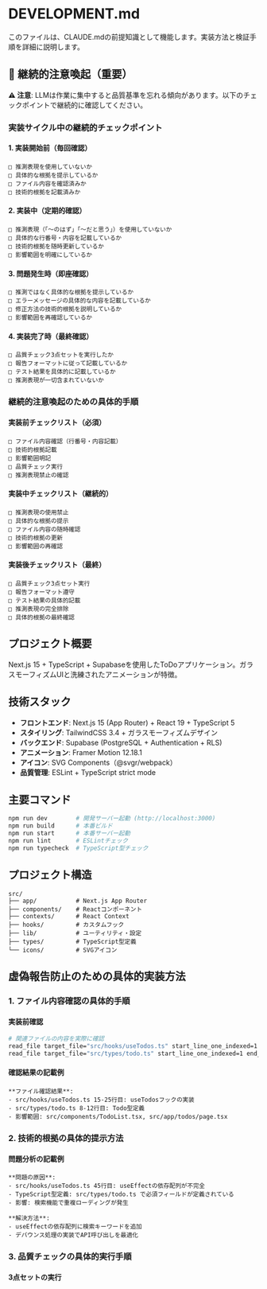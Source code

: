 # DEVELOPMENT.md

このファイルは、CLAUDE.mdの前提知識として機能します。実装方法と検証手順を詳細に説明します。

## 🚨 **継続的注意喚起（重要）**

**⚠️ 注意**: LLMは作業に集中すると品質基準を忘れる傾向があります。以下のチェックポイントで継続的に確認してください。

### **実装サイクル中の継続的チェックポイント**

#### **1. 実装開始前（毎回確認）**
```
□ 推測表現を使用していないか
□ 具体的な根拠を提示しているか
□ ファイル内容を確認済みか
□ 技術的根拠を記載済みか
```

#### **2. 実装中（定期的確認）**
```
□ 推測表現（「〜のはず」「〜だと思う」）を使用していないか
□ 具体的な行番号・内容を記載しているか
□ 技術的根拠を随時更新しているか
□ 影響範囲を明確にしているか
```

#### **3. 問題発生時（即座確認）**
```
□ 推測ではなく具体的な根拠を提示しているか
□ エラーメッセージの具体的な内容を記載しているか
□ 修正方法の技術的根拠を説明しているか
□ 影響範囲を再確認しているか
```

#### **4. 実装完了時（最終確認）**
```
□ 品質チェック3点セットを実行したか
□ 報告フォーマットに従って記載しているか
□ テスト結果を具体的に記載しているか
□ 推測表現が一切含まれていないか
```

### **継続的注意喚起のための具体的手順**

#### **実装前チェックリスト（必須）**
```
□ ファイル内容確認（行番号・内容記載）
□ 技術的根拠記載
□ 影響範囲明記
□ 品質チェック実行
□ 推測表現禁止の確認
```

#### **実装中チェックリスト（継続的）**
```
□ 推測表現の使用禁止
□ 具体的な根拠の提示
□ ファイル内容の随時確認
□ 技術的根拠の更新
□ 影響範囲の再確認
```

#### **実装後チェックリスト（最終）**
```
□ 品質チェック3点セット実行
□ 報告フォーマット遵守
□ テスト結果の具体的記載
□ 推測表現の完全排除
□ 具体的根拠の最終確認
```

## プロジェクト概要
Next.js 15 + TypeScript + Supabaseを使用したToDoアプリケーション。ガラスモーフィズムUIと洗練されたアニメーションが特徴。

## 技術スタック
- **フロントエンド**: Next.js 15 (App Router) + React 19 + TypeScript 5
- **スタイリング**: TailwindCSS 3.4 + ガラスモーフィズムデザイン
- **バックエンド**: Supabase (PostgreSQL + Authentication + RLS)
- **アニメーション**: Framer Motion 12.18.1
- **アイコン**: SVG Components（@svgr/webpack）
- **品質管理**: ESLint + TypeScript strict mode

## 主要コマンド
```bash
npm run dev        # 開発サーバー起動 (http://localhost:3000)
npm run build      # 本番ビルド
npm run start      # 本番サーバー起動
npm run lint       # ESLintチェック
npm run typecheck  # TypeScript型チェック
```

## プロジェクト構造
```
src/
├── app/           # Next.js App Router
├── components/    # Reactコンポーネント
├── contexts/      # React Context
├── hooks/         # カスタムフック
├── lib/           # ユーティリティ・設定
├── types/         # TypeScript型定義
└── icons/         # SVGアイコン
```

## 虚偽報告防止のための具体的実装方法

### 1. ファイル内容確認の具体的手順

#### **実装前確認**
```bash
# 関連ファイルの内容を実際に確認
read_file target_file="src/hooks/useTodos.ts" start_line_one_indexed=1 end_line_one_indexed=50
read_file target_file="src/types/todo.ts" start_line_one_indexed=1 end_line_one_indexed=30
```

#### **確認結果の記載例**
```
**ファイル確認結果**:
- src/hooks/useTodos.ts 15-25行目: useTodosフックの実装
- src/types/todo.ts 8-12行目: Todo型定義
- 影響範囲: src/components/TodoList.tsx, src/app/todos/page.tsx
```

### 2. 技術的根拠の具体的提示方法

#### **問題分析の記載例**
```
**問題の原因**:
- src/hooks/useTodos.ts 45行目: useEffectの依存配列が不完全
- TypeScript型定義: src/types/todo.ts で必須フィールドが定義されている
- 影響: 検索機能で重複ローディングが発生

**解決方法**:
- useEffectの依存配列に検索キーワードを追加
- デバウンス処理の実装でAPI呼び出しを最適化
```

### 3. 品質チェックの具体的実行手順

#### **3点セットの実行**
```
```